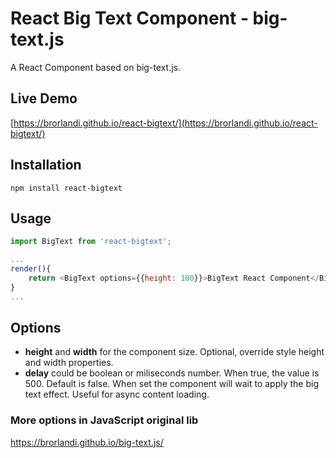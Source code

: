 # React Big Text Component - big-text.js

A React Component based on big-text.js.

## Live Demo

[https://brorlandi.github.io/react-bigtext/](https://brorlandi.github.io/react-bigtext/)

## Installation

    npm install react-bigtext

## Usage


```javascript
import BigText from 'react-bigtext';

...
render(){
    return <BigText options={{height: 100}}>BigText React Component</BigText>;
}
...
```

## Options

<ul>
<li><b>height</b> and <b>width</b> for the component size. Optional, override style height and width properties.</li>
<li><b>delay</b> could be boolean or miliseconds number. When true, the value is 500. Default is false. When set the component will wait to apply the big text effect. Useful for async content loading. </li>
</ul>

### More options in JavaScript original lib
<a href="https://brorlandi.github.io/big-text.js/" target="_blank">https://brorlandi.github.io/big-text.js/</a>